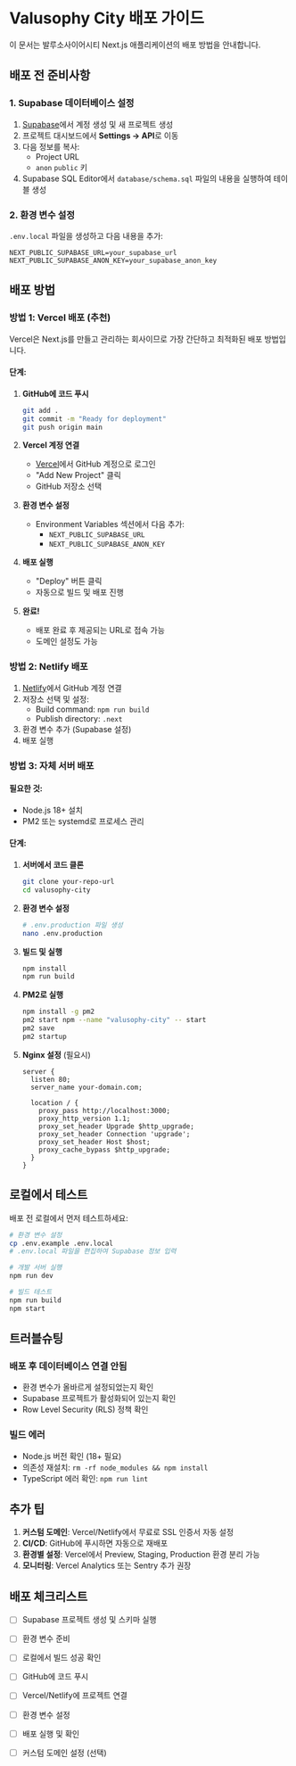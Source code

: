 # Valusophy City 배포 가이드

이 문서는 발루소사이어시티 Next.js 애플리케이션의 배포 방법을 안내합니다.

## 배포 전 준비사항

### 1. Supabase 데이터베이스 설정

1. [Supabase](https://supabase.com)에서 계정 생성 및 새 프로젝트 생성
2. 프로젝트 대시보드에서 **Settings → API**로 이동
3. 다음 정보를 복사:
   - Project URL
   - `anon` `public` 키
4. Supabase SQL Editor에서 `database/schema.sql` 파일의 내용을 실행하여 테이블 생성

### 2. 환경 변수 설정

`.env.local` 파일을 생성하고 다음 내용을 추가:

```env
NEXT_PUBLIC_SUPABASE_URL=your_supabase_url
NEXT_PUBLIC_SUPABASE_ANON_KEY=your_supabase_anon_key
```

## 배포 방법

### 방법 1: Vercel 배포 (추천)

Vercel은 Next.js를 만들고 관리하는 회사이므로 가장 간단하고 최적화된 배포 방법입니다.

#### 단계:

1. **GitHub에 코드 푸시**
   ```bash
   git add .
   git commit -m "Ready for deployment"
   git push origin main
   ```

2. **Vercel 계정 연결**
   - [Vercel](https://vercel.com)에서 GitHub 계정으로 로그인
   - "Add New Project" 클릭
   - GitHub 저장소 선택

3. **환경 변수 설정**
   - Environment Variables 섹션에서 다음 추가:
     - `NEXT_PUBLIC_SUPABASE_URL`
     - `NEXT_PUBLIC_SUPABASE_ANON_KEY`

4. **배포 실행**
   - "Deploy" 버튼 클릭
   - 자동으로 빌드 및 배포 진행

5. **완료!**
   - 배포 완료 후 제공되는 URL로 접속 가능
   - 도메인 설정도 가능

### 방법 2: Netlify 배포

1. [Netlify](https://netlify.com)에서 GitHub 계정 연결
2. 저장소 선택 및 설정:
   - Build command: `npm run build`
   - Publish directory: `.next`
3. 환경 변수 추가 (Supabase 설정)
4. 배포 실행

### 방법 3: 자체 서버 배포

#### 필요한 것:
- Node.js 18+ 설치
- PM2 또는 systemd로 프로세스 관리

#### 단계:

1. **서버에서 코드 클론**
   ```bash
   git clone your-repo-url
   cd valusophy-city
   ```

2. **환경 변수 설정**
   ```bash
   # .env.production 파일 생성
   nano .env.production
   ```

3. **빌드 및 실행**
   ```bash
   npm install
   npm run build
   ```

4. **PM2로 실행**
   ```bash
   npm install -g pm2
   pm2 start npm --name "valusophy-city" -- start
   pm2 save
   pm2 startup
   ```

5. **Nginx 설정** (필요시)
   ```
   server {
     listen 80;
     server_name your-domain.com;
     
     location / {
       proxy_pass http://localhost:3000;
       proxy_http_version 1.1;
       proxy_set_header Upgrade $http_upgrade;
       proxy_set_header Connection 'upgrade';
       proxy_set_header Host $host;
       proxy_cache_bypass $http_upgrade;
     }
   }
   ```

## 로컬에서 테스트

배포 전 로컬에서 먼저 테스트하세요:

```bash
# 환경 변수 설정
cp .env.example .env.local
# .env.local 파일을 편집하여 Supabase 정보 입력

# 개발 서버 실행
npm run dev

# 빌드 테스트
npm run build
npm start
```

## 트러블슈팅

### 배포 후 데이터베이스 연결 안됨
- 환경 변수가 올바르게 설정되었는지 확인
- Supabase 프로젝트가 활성화되어 있는지 확인
- Row Level Security (RLS) 정책 확인

### 빌드 에러
- Node.js 버전 확인 (18+ 필요)
- 의존성 재설치: `rm -rf node_modules && npm install`
- TypeScript 에러 확인: `npm run lint`

## 추가 팁

1. **커스텀 도메인**: Vercel/Netlify에서 무료로 SSL 인증서 자동 설정
2. **CI/CD**: GitHub에 푸시하면 자동으로 재배포
3. **환경별 설정**: Vercel에서 Preview, Staging, Production 환경 분리 가능
4. **모니터링**: Vercel Analytics 또는 Sentry 추가 권장

## 배포 체크리스트

- [ ] Supabase 프로젝트 생성 및 스키마 실행
- [ ] 환경 변수 준비
- [ ] 로컬에서 빌드 성공 확인
- [ ] GitHub에 코드 푸시
- [ ] Vercel/Netlify에 프로젝트 연결
- [ ] 환경 변수 설정
- [ ] 배포 실행 및 확인
- [ ] 커스텀 도메인 설정 (선택)

